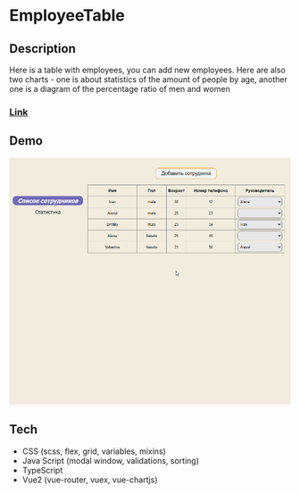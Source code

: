# EmployeeTable

## Description
Here is a table with employees, you can add new employees. Here are also two charts - one is about statistics of the amount of people by age, another one is a diagram of the percentage ratio of men and women

### [Link](https://employeetable.frontwebdev.ru/ "Click to visit the project website")

## Demo
<img src="https://github.com/NathanBailie/EmployeeTable/raw/main/EmployeeTable.gif" width="900" />

## Tech
* CSS (scss, flex, grid, variables, mixins)
* Java Script (modal window, validations, sorting) 
* TypeScript
* Vue2 (vue-router, vuex, vue-chartjs)
